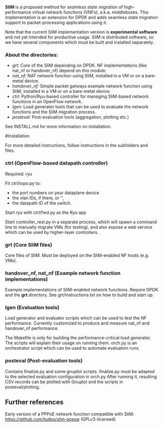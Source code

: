 **SliM** is a proposed method for *seamless state migration* of high-performance virtual network functions (VNFs), 
a.k.a. middleboxes. This implementation is an extension for DPDK and adds seamless state migration support to packet-processing
applications using it.

Note that the current SliM implementation version is **experimental software** and not yet intended for productive usage.
SliM is distributed software, so we have several components which must be built and installed separately.

### About the directories:

- *grt:* Core of the SliM depending on DPDK. NF implementations (like nat_nf or handover_nf) depend on this module.
- *nat_nf:* NAT network function using SliM, installed in a VM or on a bare-metal device.
- *handover_nf:* Simple packet gatways example network function using SliM, installed in a VM or on a bare-metal device.
- *ctrl:* Python/Ryu-based controller for managing SliM-based network functions in an OpenFlow network.
- *lgen:* Load generator tools that can be used to evaluate the network functions and the SliM migration process.
- *posteval:* Post-evaluation tools (aggregation, plotting etc.)

See INSTALL.md for more information on installation.

#Installation

For more detailed instructions, follow instructions in the subfolders and files.

### ctrl (OpenFlow-based datapath controller)

Required: ryu

Fit ctrl/topo.py to:
 - the port numbers on your dataplane device
 - the vlan IDs, if there, or '',
 - the datapath ID of the switch.

Start ryu with ctrl/fwd.py as the Ryu app

Start controller_rest.py in a separate process, which will spawn a command line to manually migrate VMs (for testing), and also expose a web service
which can be used by higher-layer controllers.

### grt (Core SliM files)

Core files of SliM. Must be deployed on the SliM-enabled NF hosts (e.g. VMs).

### handover_nf, nat_nf (Example network function implementations)

Example implementations of SliM-enabled network functions. Require DPDK and the **grt** directory.
See grt/Instructions.txt on how to build and start up.

### lgen (Evaluation tools)

Load generator and evaluator scripts which can be used to test the NF performance. 
Currently customized to produce and measure nat_nf and handover_nf performance. 

The Makefile is only for building the performance-critical load generator. 
The scripts will explain their usage on running them. 
orch.py is an orchestrator script which can be used to automate evaluation runs.

### posteval (Post-evaluation tools)

Contains finalize.py and some gnuplot scripts.
finalize.py must be adapted to the selected evaluation configuration in orch.py
After running it, resulting CSV records can be plotted with Gnuplot and the scripts in posteval/plotting.


## Further references

Early version of a PPPoE network function compatible with SliM: https://github.com/tudps/slim-pppoe (GPLv3-licensed)
